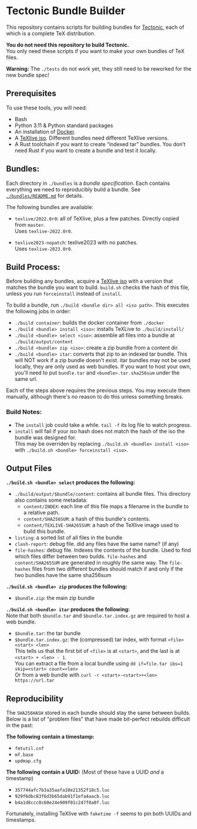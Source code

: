 # Tectonic Bundle Builder

This repository contains scripts for building bundles for
[Tectonic](https://tectonic-typesetting.github.io), each of which is a complete TeX distribution.

**You do not need this repository to build Tectonic.** \
You only need these scripts if you want to make your own bundles of TeX files.

**Warning:** The `./tests` do not work yet, they still need to be reworked for the new bundle spec!








## Prerequisites

To use these tools, you will need:

- Bash
- Python 3.11 & Python standard packages
- An installation of [Docker](https://www.docker.com/).
- A [TeXlive iso](https://tug.org/texlive/acquire-iso.html). Different bundles need different TeXlive versions.
- A Rust toolchain if you want to create “indexed tar” bundles. You don’t
  need Rust if you want to create a bundle and test it locally.








## Bundles:
Each directory in `./bundles` is a *bundle specification*. Each contains everything we need to reproducibly build a bundle. See [`./bundles/README.md`](./bundles/README.md) for details.

The following bundles are available:
 - `texlive/2022.0r0`: all of TeXlive, plus a few patches. Directly copied from `master`. \
 Uses `texlive-2022.0r0`.

 - `texlive2023-nopatch`: texlive2023 with no patches. \
 Uses `texlive-2023.0r0`.









## Build Process:
Before building any bundles, acquire a [TeXlive iso](https://tug.org/texlive/acquire-iso.html) with a version that matches the bundle you want to build. `build.sh` checks the hash of this file, unless you run `forceinstall` instead of `install`.

To build a bundle, run `./build <bundle dir> all <iso path>`. This executes the following jobs in order:
 - `./build container`: builds the docker container from `./docker`
 - `./build <bundle> install <iso>`: installs TeXLive to `./build/install/`
 - `./build <bundle> select <iso>`: assemble all files into a bundle at `./build/output/content`
 - `./build <bundle> zip <iso>`: create a zip bundle from a content dir.
 - `./build <bundle> itar`: converts that zip to an indexed tar bundle. This will NOT work if a zip bundle doesn't exist.
 itar bundles may not be used locally, they are only used as web bundles. If you want to host your own, you'll need to put `bundle.tar` and `<bundle>.tar.sha256sum` under the same url.

Each of the steps above requires the previous steps. You may execute them manually, although
there's no reason to do this unless something breaks.


### Build Notes:
 - The `install` job could take a while. `tail -f` its log file to watch progress.
 - `install` will fail if your iso hash does not match the hash of the iso the bundle was designed for.\
 This may be overriden by replacing `./build.sh <bundle> install <iso>` with `./build.sh <bundle> forceinstall <iso>`.







## Output Files


**`./build.sh <bundle> select` produces the following:**
 - `./build/output/$bundle/content`: contains all bundle files. This directory also contains some metadata:
   - `content/INDEX`: each line of this file maps a filename in the bundle to a relative path.
   - `content/SHA256SUM`: a hash of this bundle's contents.
   - `content/TEXLIVE-SHA265SUM`: a hash of the TeXlive image used to build this bundle.
 - `listing`: a sorted list of all files in the bundle
 - `clash-report`: debug file. did any files have the same name? (if any)
 - `file-hashes`: debug file. Indexes the contents of the bundle. Used to find which files differ between two builds.
  `file-hashes` and `content/SHA265SUM` are generated in roughly the same way. The `file-hashes` files from two different
 bundles should match if and only if the two bundles have the same sha256sum


**`./build.sh <bundle> zip` produces the following:**
 - `$bundle.zip`: the main zip bundle


**`./build.sh <bundle> itar` produces the following:**\
Note that both `$bundle.tar` and `$bundle.tar.index.gz` are required to host a web bundle.
 - `$bundle.tar`: the tar bundle
 - `$bundle.tar.index.gz`: the (compressed) tar index, with format `<file> <start> <len>`\
 This tells us that the first bit of `<file>` is at `<start>`, and the last is at `<start> + <len> - 1`.\
 You can extract a file from a local bundle using `dd if=file.tar ibs=1 skip=<start> count=<len>`\
 Or from a web bundle with `curl -r <start>-<start>+<len> https://url.tar`







## Reproducibility
The `SHA256HASH` stored in each bundle should stay the same between builds. \
Below is a list of "problem files" that have made bit-perfect rebuilds difficult in the past:

**The following contain a timestamp:**
 - `fmtutil.cnf`
 - `mf.base`
 - `updmap.cfg`

**The following contain a UUID:** (Most of these have a UUID *and* a timestamp)
 - `357744afc7b3a35aafa10e21352f18c5.luc`
 - `929f6dbc83f6d3b65dab91f1efa4aacb.luc`
 - `b4a1d8ccc0c60e24e909f01c247f0a0f.luc`

Fortunately, installing TeXlive with `faketime -f` seems to pin both UUIDs and timestamps.


